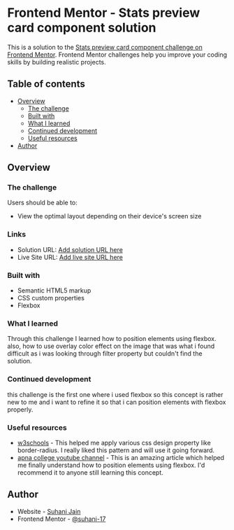 # Frontend Mentor - Stats preview card component solution

This is a solution to the [Stats preview card component challenge on Frontend Mentor](https://www.frontendmentor.io/challenges/stats-preview-card-component-8JqbgoU62). Frontend Mentor challenges help you improve your coding skills by building realistic projects.

## Table of contents

- [Overview](#overview)
  - [The challenge](#the-challenge)
  - [Built with](#built-with)
  - [What I learned](#what-i-learned)
  - [Continued development](#continued-development)
  - [Useful resources](#useful-resources)
- [Author](#author)

## Overview

### The challenge

Users should be able to:

- View the optimal layout depending on their device's screen size

### Links

- Solution URL: [Add solution URL here](https://your-solution-url.com)
- Live Site URL: [Add live site URL here](https://your-live-site-url.com)

### Built with

- Semantic HTML5 markup
- CSS custom properties
- Flexbox

### What I learned

Through this challenge I learned how to position elements using flexbox. also, how to use overlay color effect on the image that was what i found difficult as i was looking through filter property but couldn't find the solution.

### Continued development

this challenge is the first one where i used flexbox so this concept is rather new to me and i want to refine it so that i can position elements with flexbox properly.

### Useful resources

- [w3schools](https://www.w3schools.com/) - This helped me apply various css design property like border-radius. I really liked this pattern and will use it going forward.
- [apna college youtube channel](https://youtu.be/zts6uNVnCNs) - This is an amazing article which helped me finally understand how to position elements using flexbox. I'd recommend it to anyone still learning this concept.

## Author

- Website - [Suhani Jain](https://github.com/suhani-17)
- Frontend Mentor - [@suhani-17](https://www.frontendmentor.io/profile/suhani-17)
